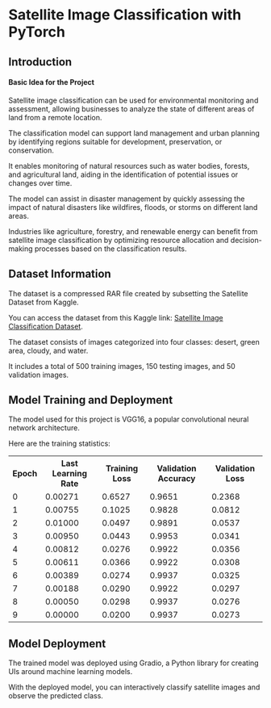 <h1>Satellite Image Classification with PyTorch</h1>

<h2>Introduction</h2>

<h4>Basic Idea for the Project</h4>

<p>Satellite image classification can be used for environmental monitoring and assessment, allowing businesses to analyze the state of different areas of land from a remote location.</p>
<p>The classification model can support land management and urban planning by identifying regions suitable for development, preservation, or conservation.</p>
<p>It enables monitoring of natural resources such as water bodies, forests, and agricultural land, aiding in the identification of potential issues or changes over time.</p>
<p>The model can assist in disaster management by quickly assessing the impact of natural disasters like wildfires, floods, or storms on different land areas.</p>
<p>Industries like agriculture, forestry, and renewable energy can benefit from satellite image classification by optimizing resource allocation and decision-making processes based on the classification results.</p>

<h2>Dataset Information</h2>

<p>The dataset is a compressed RAR file created by subsetting the Satellite Dataset from Kaggle.</p>
<p>You can access the dataset from this Kaggle link: <a href="https://www.kaggle.com/datasets/mahmoudreda55/satellite-image-classification">Satellite Image Classification Dataset</a>.</p>
<p>The dataset consists of images categorized into four classes: desert, green area, cloudy, and water.</p>
<p>It includes a total of 500 training images, 150 testing images, and 50 validation images.</p>

<h2>Model Training and Deployment</h2>

<p>The model used for this project is VGG16, a popular convolutional neural network architecture.</p>
<p>Here are the training statistics:</p>

<table>
  <tr>
    <th>Epoch</th>
    <th>Last Learning Rate</th>
    <th>Training Loss</th>
    <th>Validation Accuracy</th>
    <th>Validation Loss</th>
  </tr>
  <tr>
    <td>0</td>
    <td>0.00271</td>
    <td>0.6527</td>
    <td>0.9651</td>
    <td>0.2368</td>
  </tr>
  <tr>
    <td>1</td>
    <td>0.00755</td>
    <td>0.1025</td>
    <td>0.9828</td>
    <td>0.0812</td>
  </tr>
  <tr>
    <td>2</td>
    <td>0.01000</td>
    <td>0.0497</td>
    <td>0.9891</td>
    <td>0.0537</td>
  </tr>
  <tr>
    <td>3</td>
    <td>0.00950</td>
    <td>0.0443</td>
    <td>0.9953</td>
    <td>0.0341</td>
  </tr>
  <tr>
    <td>4</td>
    <td>0.00812</td>
    <td>0.0276</td>
    <td>0.9922</td>
    <td>0.0356</td>
  </tr>
  <tr>
    <td>5</td>
    <td>0.00611</td>
    <td>0.0366</td>
    <td>0.9922</td>
    <td>0.0308</td>
  </tr>
  <tr>
    <td>6</td>
    <td>0.00389</td>
    <td>0.0274</td>
    <td>0.9937</td>
    <td>0.0325</td>
  </tr>
  <tr>
    <td>7</td>
    <td>0.00188</td>
    <td>0.0290</td>
    <td>0.9922</td>
    <td>0.0297</td>
  </tr>
  <tr>
    <td>8</td>
    <td>0.00050</td>
    <td>0.0298</td>
    <td>0.9937</td>
    <td>0.0276</td>
  </tr>
  <tr>
    <td>9</td>
    <td>0.00000</td>
    <td>0.0200</td>
    <td>0.9937</td>
    <td>0.0273</td>
  </tr>
</table>

<h2>Model Deployment</h2>

<p>The trained model was deployed using Gradio, a Python library for creating UIs around machine learning models.</p>
<p>With the deployed model, you can interactively classify satellite images and observe the predicted class.</p>
